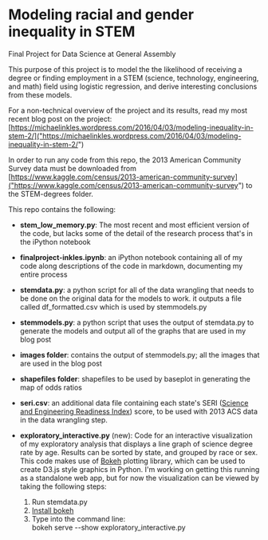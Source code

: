 # Modeling racial and gender inequality in STEM
Final Project for Data Science at General Assembly

This purpose of this project is to model the the likelihood of receiving a degree or finding employment in a STEM (science, technology, engineering, and math) field using logistic regression, and derive interesting conclusions from these models.

For a non-technical overview of the project and its results, read my most recent blog post on the project: [https://michaelinkles.wordpress.com/2016/04/03/modeling-inequality-in-stem-2/]("https://michaelinkles.wordpress.com/2016/04/03/modeling-inequality-in-stem-2/")

In order to run any code from this repo, the 2013 American Community Survey data must be downloaded from [https://www.kaggle.com/census/2013-american-community-survey]("https://www.kaggle.com/census/2013-american-community-survey") to the STEM-degrees folder.

This repo contains the following:

* __stem_low_memory.py__: The most recent and most efficient version of the code, but lacks some of the detail of the research process that's in the iPython notebook 

* __finalproject-inkles.ipynb__: an iPython notebook containing all of my code along descriptions of the code in markdown, documenting my entire process

* __stemdata.py__: a python script for all of the data wrangling that needs to be done on the original data for the models to work. it outputs a file called df_formatted.csv which is used by stemmodels.py

* __stemmodels.py__: a python script that uses the output of stemdata.py to generate the models and output all of the graphs that are used in my blog post

* __images folder__: contains the output of stemmodels.py; all the images that are used in the blog post

*  __shapefiles folder__: shapefiles to be used by baseplot in generating the map of odds ratios

* __seri.csv__: an additional data file containing each state's SERI ([Science and Engineering Readiness Index]("https://www.aps.org/units/fed/newsletters/summer2011/white-cottle.cfm")) score, to be used with 2013 ACS data in the data wrangling step.

* __exploratory_interactive.py__ (new): Code for an interactive visualization of my exploratory analysis that displays a line graph of science degree rate by age. Results can be sorted by state, and grouped by race or sex. This code makes use of [Bokeh]([http://bokeh.pydata.org/en/latest/]) plotting library, which can be used to create D3.js style graphics in Python. I'm working on getting this running as a standalone web app, but for now the visualization can be viewed by taking the following steps:
	1. Run stemdata.py
	2. [Install bokeh]([http://bokeh.pydata.org/en/latest/docs/installation.html])
	3. Type into the command line:  
		bokeh serve --show exploratory_interactive.py